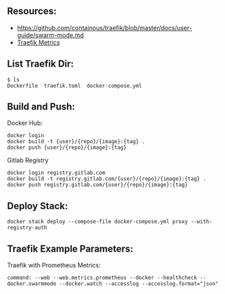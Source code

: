 ## Resources:

- https://github.com/containous/traefik/blob/master/docs/user-guide/swarm-mode.md
- [Traefik Metrics](https://docs.traefik.io/configuration/metrics/)

## List Traefik Dir:

```
$ ls
Dockerfile  traefik.toml  docker-compose.yml
```

## Build and Push:

Docker Hub:

```
docker login
docker build -t {user}/{repo}/{image}:{tag} .
docker push {user}/{repo}/{image}:{tag}
```

Gitlab Registry

```
docker login registry.gitlab.com
docker build -t registry.gitlab.com/{user}/{repo}/{image}:{tag} .
docker push registry.gitlab.com/{user}/{repo}/{image}:{tag}
```

## Deploy Stack:

```
docker stack deploy --compose-file docker-compose.yml proxy --with-registry-auth
```

## Traefik Example Parameters:

Traefik with Prometheus Metrics:

```
command: --web --web.metrics.prometheus --docker --healthcheck --docker.swarmmode --docker.watch --accesslog --accesslog.format="json"
```
